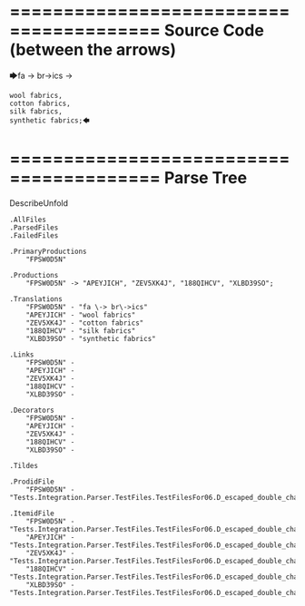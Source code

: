========================================
Source Code (between the arrows)
========================================

🡆fa \-> br\->ics ->

    wool fabrics,
    cotton fabrics,
    silk fabrics,
    synthetic fabrics;🡄

========================================
Parse Tree
========================================
DescribeUnfold

    .AllFiles
    .ParsedFiles
    .FailedFiles

    .PrimaryProductions
        "FPSW0D5N" 

    .Productions
        "FPSW0D5N" -> "APEYJICH", "ZEV5XK4J", "188QIHCV", "XLBD39SO";

    .Translations
        "FPSW0D5N" - "fa \-> br\->ics"
        "APEYJICH" - "wool fabrics"
        "ZEV5XK4J" - "cotton fabrics"
        "188QIHCV" - "silk fabrics"
        "XLBD39SO" - "synthetic fabrics"

    .Links
        "FPSW0D5N" - 
        "APEYJICH" - 
        "ZEV5XK4J" - 
        "188QIHCV" - 
        "XLBD39SO" - 

    .Decorators
        "FPSW0D5N" - 
        "APEYJICH" - 
        "ZEV5XK4J" - 
        "188QIHCV" - 
        "XLBD39SO" - 

    .Tildes

    .ProdidFile
        "FPSW0D5N" - "Tests.Integration.Parser.TestFiles.TestFilesFor06.D_escaped_double_characters1.ds"

    .ItemidFile
        "FPSW0D5N" - "Tests.Integration.Parser.TestFiles.TestFilesFor06.D_escaped_double_characters1.ds"
        "APEYJICH" - "Tests.Integration.Parser.TestFiles.TestFilesFor06.D_escaped_double_characters1.ds"
        "ZEV5XK4J" - "Tests.Integration.Parser.TestFiles.TestFilesFor06.D_escaped_double_characters1.ds"
        "188QIHCV" - "Tests.Integration.Parser.TestFiles.TestFilesFor06.D_escaped_double_characters1.ds"
        "XLBD39SO" - "Tests.Integration.Parser.TestFiles.TestFilesFor06.D_escaped_double_characters1.ds"

